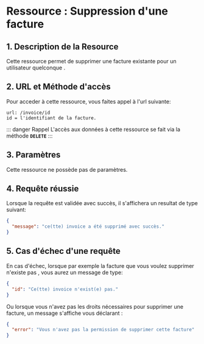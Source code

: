 # Ressource : Suppression d'une facture

## 1. Description de la Resource

Cette ressource permet de supprimer une facture existante pour un utilisateur quelconque .

## 2. URL et Méthode d'accès

Pour acceder à cette ressource, vous faites appel à l'url suivante:

```
url: /invoice/id
id = l'identifiant de la facture.
```

::: danger Rappel
L'accès aux données à cette ressource se fait via la méthode **`DELETE`**
:::

## 3. Paramètres

Cette ressource ne possède pas de paramètres.

## 4. Requête réussie

Lorsque la requête est validée avec succès, il s'affichera un resultat de type suivant:

```json
{
  "message": "ce(tte) invoice a été supprimé avec succès."
}
```

## 5. Cas d'échec d'une requête

En cas d'échec, lorsque par exemple la facture que vous voulez supprimer n'existe pas , vous aurez un message de type:

```json
{
  "id": "Ce(tte) invoice n'exist(e) pas."
}
```

Ou lorsque vous n'avez pas les droits nécessaires pour supprimer une facture, un message s'affiche vous déclarant :

```json
{
  "error": "Vous n'avez pas la permission de supprimer cette facture"
}
```
